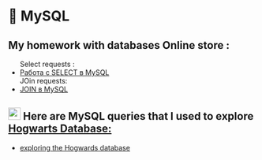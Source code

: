 # 🐬 MySQL 
  
  <h2> My homework  with databases Online store :  </h2>
      
<ul>
   Select requests : 
   <li><a href = "https://docs.google.com/spreadsheets/d/1AiyICcPowz_C7pvBfVfbdYq0Q5Z3Mp-vQ3yFp46BbUk/edit?usp=sharing">Работа с SELECT в MySQL<a> </li>
   JOin requests:
   <li><a href = "https://docs.google.com/spreadsheets/d/1uLyNudDpHZdtf_HmjSUkPJ6i6xpKVP54JJRsik1Basw/edit?usp=sharing">JOIN в MySQL</a></li>

</ul>
      <h2><img src = "https://img.icons8.com/?size=100&id=FFIT0V3dxY2k&format=png&color=000000" height="25">  Here are MySQL queries that I used to explore<a href = "https://drive.google.com/file/d/1-r8CGpZhTMwh3-IYzhS2obkOkI7kpzHB/view?usp=sharing"> Hogwarts Database:</a></h2>
<ul>
     
   <li> <a href="https://docs.google.com/document/d/1TJb9jKXG08IkBHJX8TtseoGdkzHYlkGP5R7UKBMMWHM/edit?usp=sharing">exploring the Hogwards database</a></li>


</ul>
